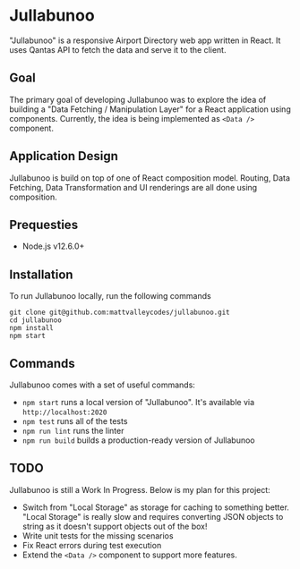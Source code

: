 # Jullabunoo

"Jullabunoo" is a responsive Airport Directory web app written in React. It uses Qantas API to fetch the data and serve it to the client.



## Goal

The primary goal of developing Jullabunoo was to explore the idea of building a "Data Fetching / Manipulation Layer" for a React application using components. Currently, the idea is being implemented as `<Data />` component.



## Application Design

Jullabunoo is build on top of one of React composition model. Routing, Data Fetching, Data Transformation and UI renderings are all done using composition.



## Prequesties

- Node.js v12.6.0+



## Installation

To run Jullabunoo locally, run the following commands

```
git clone git@github.com:mattvalleycodes/jullabunoo.git
cd jullabunoo
npm install
npm start
```



## Commands

Jullabunoo comes with a set of useful commands:

* `npm start` runs a local version of "Jullabunoo". It's available via `http://localhost:2020`
* `npm test` runs all of the tests
* `npm run lint` runs the linter
* `npm run build` builds a production-ready version of Jullabunoo



## TODO

Jullabunoo is still a Work In Progress. Below is my plan for this project:

* Switch from "Local Storage" as storage for caching to something better. "Local Storage" is really slow and requires converting JSON objects to string as it doesn't support objects out of the box!
* Write unit tests for the missing scenarios
* Fix React errors during test execution
* Extend the `<Data />` component to support more features.
